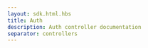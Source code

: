 ```yaml
---
layout: sdk.html.hbs
title: Auth
description: Auth controller documentation
separator: controllers
---
```

